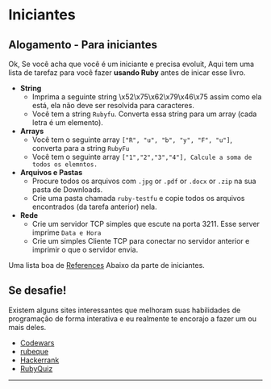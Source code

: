 # Iniciantes

## Alogamento - Para iniciantes

Ok, Se você acha que você é um iniciante e precisa evoluit, Aqui tem uma lista de tarefaz para você fazer **usando Ruby** antes de inicar esse livro.

* **String**
  * Imprima a seguinte string \x52\x75\x62\x79\x46\x75 assim como ela está, ela não deve ser resolvida para caracteres.
  * Você tem a string `Rubyfu`. Converta essa string para um array \(cada letra é um elemento\).
* **Arrays**
  * Você tem o seguinte array `["R", "u", "b", "y", "F", "u"]`, converta para a string `RubyFu`
  * Você tem o seguinte array `["1","2","3","4"], Calcule a soma de todos os elemntos.`
* **Arquivos e Pastas**
  * Procure todos os arquivos com `.jpg` or `.pdf` or `.docx` or `.zip` na sua pasta de Downloads.
  * Crie uma pasta chamada `ruby-testfu` e copie todos os arquivos encontrados \(da tarefa anterior\) nela.
* **Rede**
  * Crie um servidor TCP simples que escute na porta 3211. Esse server imprime `Data e Hora`
  * Crie um simples Cliente TCP para conectar no servidor anterior e imprimir o que o servidor envia.

Uma lista boa de [References](references/README.md) Abaixo da parte de iniciantes.

## Se desafie!

Existem alguns sites interessantes que melhoram suas habilidades de programação de forma interativa e eu realmente te encorajo a fazer um ou mais deles.

* [Codewars](http://www.codewars.com/?language=ruby)
* [rubeque](http://www.rubeque.com/)
* [Hackerrank](https://www.hackerrank.com/)
* [RubyQuiz](http://rubyquiz.com/)

---



